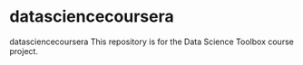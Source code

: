 # datasciencecoursera
datasciencecoursera
This repository is for the Data Science Toolbox course project. 
